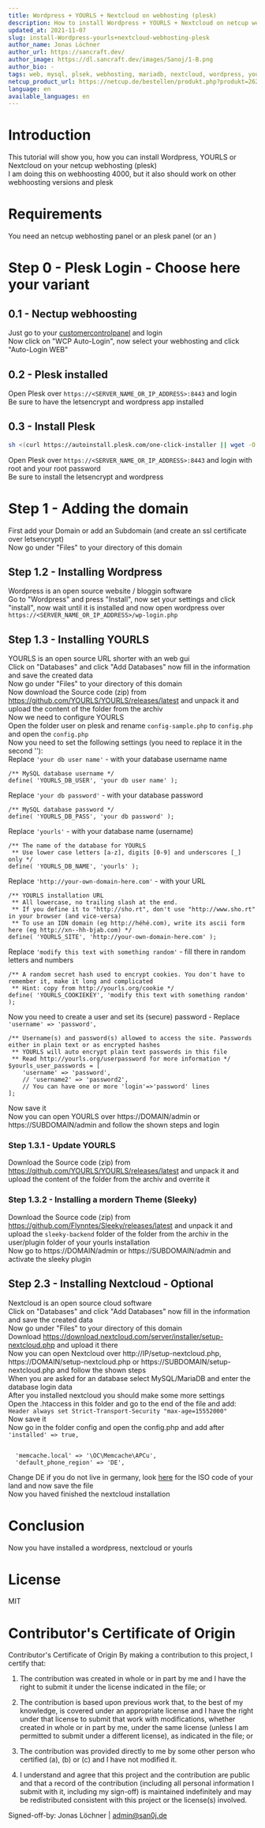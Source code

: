 ```yaml
---
title: Wordpress + YOURLS + Nextcloud on webhosting (plesk)
description: How to install Wordpress + YOURLS + Nextcloud on netcup webhosting (plesk)
updated_at: 2021-11-07
slug: install-Wordpress-yourls+nextcloud-webhosting-plesk
author_name: Jonas Löchner
author_url: https://sancraft.dev/
author_image: https://dl.sancraft.dev/images/Sanoj/1-B.png
author_bio: -
tags: web, mysql, plsek, webhosting, mariadb, nextcloud, wordpress, yourls
netcup_product_url: https://netcup.de/bestellen/produkt.php?produkt=2623
language: en
available_languages: en
---
```


# Introduction
This tutorial will show you, how you can install Wordpress, YOURLS or Nextcloud on your netcup webhosting (plesk) <br>
I am doing this on webhoosting 4000, but it also should work on other webhoosting versions and plesk

# Requirements
You need an netcup webhosting panel or an plesk panel (or an )

# Step 0 - Plesk Login - Choose here your variant

## 0.1 - Nectup webhoosting
Just go to your [customercontrolpanel](https://www.customercontrolpanel.de/) and login <br>
Now click on "WCP Auto-Login", now select your webhosting and click "Auto-Login WEB"

## 0.2 - Plesk installed
Open Plesk over `https://<SERVER_NAME_OR_IP_ADDRESS>:8443` and login <br>
Be sure to have the letsencrypt and wordpress app installed

## 0.3 - Install Plesk
```sh
sh <(curl https://autoinstall.plesk.com/one-click-installer || wget -O - https://autoinstall.plesk.com/one-click-installer)
```
Open Plesk over `https://<SERVER_NAME_OR_IP_ADDRESS>:8443` and login with root and your root password <br>
Be sure to install the letsencrypt and wordpress

# Step 1 - Adding the domain
First add your Domain or add an Subdomain (and create an ssl certificate over letsencrypt) <br>
Now go under "Files" to your directory of this domain

## Step 1.2 - Installing Wordpress
Wordpress is an open source website / bloggin software <br>
Go to "Wordpress" and press "Install", now set your settings and click "install", now wait until it is installed and now open wordpress over `https://<SERVER_NAME_OR_IP_ADDRESS>/wp-login.php`

## Step 1.3 - Installing YOURLS 
YOURLS is an open source URL shorter with an web gui <br>
Click on "Databases" and click "Add Databases" now fill in the information and save the created data <br>
Now go under "Files" to your directory of this domain <br>
Now download the Source code (zip) from https://github.com/YOURLS/YOURLS/releases/latest and unpack it and upload the content of the folder from the archiv <br>
Now we need to configure YOURLS <br>
Open the folder user on plesk and rename `config-sample.php` to `config.php` and open the `config.php` <br>
Now you need to set the following settings (you need to replace it in the second ''): <br>
Replace `'your db user name'` - with your database username name
```
/** MySQL database username */
define( 'YOURLS_DB_USER', 'your db user name' );
```
Replace `'your db password'` - with your database password
```
/** MySQL database password */
define( 'YOURLS_DB_PASS', 'your db password' );
```
Replace `'yourls'` - with your database name (username)
```
/** The name of the database for YOURLS
 ** Use lower case letters [a-z], digits [0-9] and underscores [_] only */
define( 'YOURLS_DB_NAME', 'yourls' );
```
Replace `'http://your-own-domain-here.com'` - with your URL
```
/** YOURLS installation URL
 ** All lowercase, no trailing slash at the end.
 ** If you define it to "http://sho.rt", don't use "http://www.sho.rt" in your browser (and vice-versa)
 ** To use an IDN domain (eg http://héhé.com), write its ascii form here (eg http://xn--hh-bjab.com) */
define( 'YOURLS_SITE', 'http://your-own-domain-here.com' );
```
Replace `'modify this text with something random'` - fill there in random letters and numbers
```
/** A random secret hash used to encrypt cookies. You don't have to remember it, make it long and complicated
 ** Hint: copy from http://yourls.org/cookie */
define( 'YOURLS_COOKIEKEY', 'modify this text with something random' );
```
Now you need to create a user and set its (secure) password - Replace `'username' => 'password', `
```
/** Username(s) and password(s) allowed to access the site. Passwords either in plain text or as encrypted hashes
 ** YOURLS will auto encrypt plain text passwords in this file
 ** Read http://yourls.org/userpassword for more information */
$yourls_user_passwords = [
	'username' => 'password',
	// 'username2' => 'password2',
	// You can have one or more 'login'=>'password' lines
];
```
Now save it <br/>
Now you can open YOURLS over https://DOMAIN/admin or https://SUBDOMAIN/admin and follow the shown steps and login

### Step 1.3.1 - Update YOURLS
Download the Source code (zip) from https://github.com/YOURLS/YOURLS/releases/latest and unpack it and upload the content of the folder from the archiv and overrite it

### Step 1.3.2 - Installing a mordern Theme (Sleeky)
Download the Source code (zip) from https://github.com/Flynntes/Sleeky/releases/latest and unpack it and upload the `sleeky-backend` folder of the folder from the archiv in the user/plugin folder of your yourls installation <br>
Now go to https://DOMAIN/admin or https://SUBDOMAIN/admin and activate the sleeky plugin

## Step 2.3 - Installing Nextcloud - Optional
Nextcloud is an open source cloud software <br>
Click on "Databases" and click "Add Databases" now fill in the information and save the created data <br>
Now go under "Files" to your directory of this domain <br>
Download https://download.nextcloud.com/server/installer/setup-nextcloud.php and upload it there <br>
Now you can open Nextcloud over http://IP/setup-nextcloud.php, https://DOMAIN/setup-nextcloud.php or https://SUBDOMAIN/setup-nextcloud.php and follow the shown steps <br>
When you are asked for an database select MySQL/MariaDB and enter the database login data <br>
After you installed nextcloud you should make some more settings <br>
Open the .htaccess in this folder and go to the end of the file and add: `Header always set Strict-Transport-Security "max-age=15552000"` <br>
Now save it <br/>
Now go in the folder config and open the config.php and add after `'installed' => true,`
```

  'memcache.local' => '\OC\Memcache\APCu',
  'default_phone_region' => 'DE',
```
Change DE if you do not live in germany, look [here](https://en.wikipedia.org/wiki/ISO_3166-1_alpha-2#Officially_assigned_code_elements) for the ISO code of your land and now save the file <br/>
Now you haved finished the nextcloud installation

# Conclusion
Now you have installed a wordpress, nextcloud or yourls <br>

# License
MIT

# Contributor's Certificate of Origin
Contributor's Certificate of Origin By making a contribution to this project, I certify that:

 1) The contribution was created in whole or in part by me and I have the right to submit it under the license indicated in the file; or

 2) The contribution is based upon previous work that, to the best of my knowledge, is covered under an appropriate license and I have the right under that license to submit that work with modifications, whether created in whole or in part by me, under the same license (unless I am permitted to submit under a different license), as indicated in the file; or

 3) The contribution was provided directly to me by some other person who certified (a), (b) or (c) and I have not modified it.

 4) I understand and agree that this project and the contribution are public and that a record of the contribution (including all personal information I submit with it, including my sign-off) is maintained indefinitely and may be redistributed consistent with this project or the license(s) involved.

Signed-off-by: Jonas Löchner | [admin@san0j.de](mailto:admin@san0j.de)
